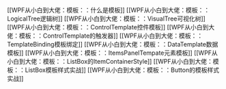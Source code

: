 [[WPF从小白到大佬：模板：：什么是模板]]
[[WPF从小白到大佬：模板：：LogicalTree逻辑树]]
[[WPF从小白到大佬：模板：：VisualTree可视化树]]
[[WPF从小白到大佬：模板：：ControlTemplate控件模板]]
[[WPF从小白到大佬：模板：：ControlTemplate的触发器]]
[[WPF从小白到大佬：模板：：TemplateBinding模板绑定]]
[[WPF从小白到大佬：模板：：DataTemplate数据模板]]
[[WPF从小白到大佬：模板：：ItemsPanelTempate元素模板]]
[[WPF从小白到大佬：模板：：ListBox的ItemContainerStyle]]
[[WPF从小白到大佬：模板：：ListBox模板样式实战]]
[[WPF从小白到大佬：模板：：Button的模板样式实战]]


